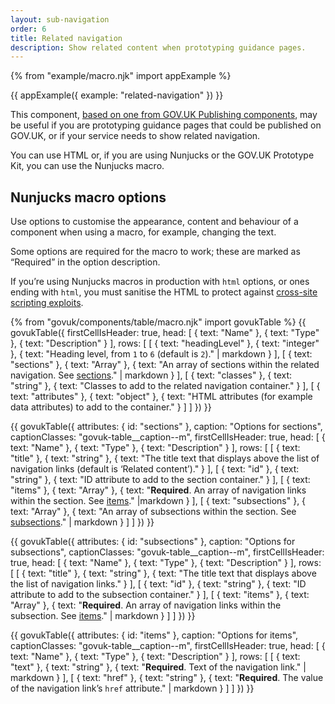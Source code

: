 ```yaml
---
layout: sub-navigation
order: 6
title: Related navigation
description: Show related content when prototyping guidance pages.
---
```


{% from "example/macro.njk" import appExample %}

{{ appExample({
  example: "related-navigation"
}) }}

This component, [based on one from GOV.UK Publishing components](https://components.publishing.service.gov.uk/component-guide/related_navigation), may be useful if you are prototyping guidance pages that could be published on GOV.UK, or if your service needs to show related navigation.

You can use HTML or, if you are using Nunjucks or the GOV.UK Prototype Kit, you can use the Nunjucks macro.

## Nunjucks macro options

Use options to customise the appearance, content and behaviour of a component when using a macro, for example, changing the text.

Some options are required for the macro to work; these are marked as “Required” in the option description.

If you’re using Nunjucks macros in production with `html` options, or ones ending with `html`, you must sanitise the HTML to protect against [cross-site scripting exploits](https://developer.mozilla.org/en-US/docs/Glossary/Cross-site_scripting).

{% from "govuk/components/table/macro.njk" import govukTable %}
{{ govukTable({
  firstCellIsHeader: true,
  head: [
    { text: "Name" },
    { text: "Type" },
    { text: "Description" }
  ],
  rows: [
    [
      { text: "headingLevel" },
      { text: "integer" },
      { text: "Heading level, from `1` to `6` (default is `2`)." | markdown }
    ],
    [
      { text: "sections" },
      { text: "Array" },
      { text: "An array of sections within the related navigation. See [sections](#sections)." | markdown }
    ],
    [
      { text: "classes" },
      { text: "string" },
      { text: "Classes to add to the related navigation container." }
    ],
    [
      { text: "attributes" },
      { text: "object" },
      { text: "HTML attributes (for example data attributes) to add to the container." }
    ]
  ]
}) }}

{{ govukTable({
  attributes: { id: "sections" },
  caption: "Options for sections",
  captionClasses: "govuk-table__caption--m",
  firstCellIsHeader: true,
  head: [
    { text: "Name" },
    { text: "Type" },
    { text: "Description" }
  ],
  rows: [
    [
      { text: "title" },
      { text: "string" },
      { text: "The title text that displays above the list of navigation links (default is ‘Related content’)." }
    ],
    [
      { text: "id" },
      { text: "string" },
      { text: "ID attribute to add to the section container." }
    ],
    [
      { text: "items" },
      { text: "Array" },
      { text: "**Required**. An array of navigation links within the section. See [items](#items)." |markdown }
    ],
    [
      { text: "subsections" },
      { text: "Array" },
      { text: "An array of subsections within the section. See [subsections](#subsections)." | markdown }
    ]
  ]
}) }}

{{ govukTable({
  attributes: { id: "subsections" },
  caption: "Options for subsections",
  captionClasses: "govuk-table__caption--m",
  firstCellIsHeader: true,
  head: [
    { text: "Name" },
    { text: "Type" },
    { text: "Description" }
  ],
  rows: [
    [
      { text: "title" },
      { text: "string" },
      { text: "The title text that displays above the list of navigation links." }
    ],
    [
      { text: "id" },
      { text: "string" },
      { text: "ID attribute to add to the subsection container." }
    ],
    [
      { text: "items" },
      { text: "Array" },
      { text: "**Required**. An array of navigation links within the subsection. See [items](#items)." | markdown }
    ]
  ]
}) }}

{{ govukTable({
  attributes: { id: "items" },
  caption: "Options for items",
  captionClasses: "govuk-table__caption--m",
  firstCellIsHeader: true,
  head: [
    { text: "Name" },
    { text: "Type" },
    { text: "Description" }
  ],
  rows: [
    [
      { text: "text" },
      { text: "string" },
      { text: "**Required**. Text of the navigation link." | markdown }
    ],
    [
      { text: "href" },
      { text: "string" },
      { text: "**Required**. The value of the navigation link’s `href` attribute." | markdown }
    ]
  ]
}) }}
